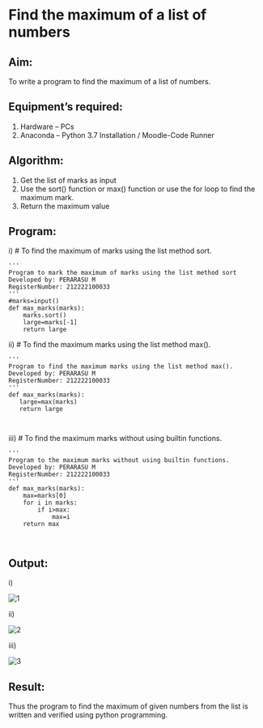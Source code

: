 # Find the maximum of a list of numbers
## Aim:
To write a program to find the maximum of a list of numbers.
## Equipment’s required:
1.	Hardware – PCs
2.	Anaconda – Python 3.7 Installation / Moodle-Code Runner
## Algorithm:
1.	Get the list of marks as input
2.	Use the sort() function or max() function or use the for loop to find the maximum mark.
3.	Return the maximum value
## Program:

i)	# To find the maximum of marks using the list method sort.
```
''' 
Program to mark the maximum of marks using the list method sort
Developed by: PERARASU M
RegisterNumber: 212222100033
'''
#marks=input()
def max_marks(marks):
    marks.sort()
    large=marks[-1]
    return large

```

ii)	# To find the maximum marks using the list method max().
```
''' 
Program to find the maximum marks using the list method max().
Developed by: PERARASU M
RegisterNumber: 212222100033
'''
def max_marks(marks):
   large=max(marks)
   return large



```

iii) # To find the maximum marks without using builtin functions.
```
''' 
Program to the maximum marks without using builtin functions.
Developed by: PERARASU M
RegisterNumber: 212222100033
'''
def max_marks(marks):
    max=marks[0]
    for i in marks:
        if i>max:
            max=i
    return max



```


## Output:
i)

![1](https://user-images.githubusercontent.com/118348589/236610104-741104ed-0aa6-49ae-a219-213c3771c257.png)

ii)

![2](https://user-images.githubusercontent.com/118348589/236610115-2f2b0753-bfa6-4263-ba8f-7019fb822c6d.png)

iii)

![3](https://user-images.githubusercontent.com/118348589/236610157-fd619799-37c7-43a3-8a5e-db6b83528ebb.png)




## Result:
Thus the program to find the maximum of given numbers from the list is written and verified using python programming.
